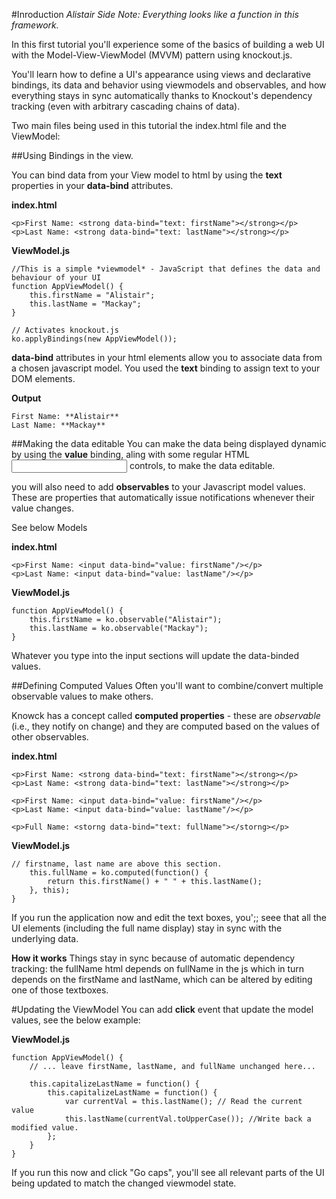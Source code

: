 #Inroduction
*Alistair Side Note: Everything looks like a function in this framework.*

In this first tutorial you'll experience some of the basics of building a web UI with the Model-View-ViewModel (MVVM) pattern using knockout.js.

You'll learn how to define a UI's appearance using views and declarative bindings, its data and behavior using viewmodels and observables, and how everything stays in sync automatically thanks to Knockout's dependency tracking (even with arbitrary cascading chains of data).

Two main files being used in this tutorial the index.html file and the ViewModel:

##Using Bindings in the view.

You can bind data from your View model to html by using the **text** properties in your **data-bind** attributes.

**index.html**
```
<p>First Name: <strong data-bind="text: firstName"></strong></p>
<p>Last Name: <strong data-bind="text: lastName"></strong></p>
```

**ViewModel.js**
```
//This is a simple *viewmodel* - JavaScript that defines the data and behaviour of your UI
function AppViewModel() {
    this.firstName = "Alistair";
    this.lastName = "Mackay";
}

// Activates knockout.js
ko.applyBindings(new AppViewModel());
```
**data-bind** attributes in your html elements allow you to associate data from a chosen javascript model.  You used the **text** binding to assign text to your DOM elements.

**Output**
```
First Name: **Alistair**
Last Name: **Mackay**
```

##Making the data editable
You can make the data being displayed dynamic by using the **value** binding, aling with some regular HTML **<input>** controls, to make the data editable.

you will also need to add **observables** to your Javascript model values.  These are properties that automatically issue notifications whenever their value changes.

See below Models

**index.html**
```
<p>First Name: <input data-bind="value: firstName"/></p>
<p>Last Name: <input data-bind="value: lastName"/></p>
```

**ViewModel.js**
```
function AppViewModel() {
    this.firstName = ko.observable("Alistair");
    this.lastName = ko.observable("Mackay");
}
```
Whatever you type into the input sections will update the data-binded values.

##Defining Computed Values
Often you'll want to combine/convert multiple observable values to make others.

Knowck has a concept called **computed properties** - these are *observable* (i.e., they notify on change) and they are computed based on the values of other observables.

**index.html**
```
<p>First Name: <strong data-bind="text: firstName"></strong></p>
<p>Last Name: <strong data-bind="text: lastName"></strong></p>

<p>First Name: <input data-bind="value: firstName"/></p>
<p>Last Name: <input data-bind="value: lastName"/></p>

<p>Full Name: <storng data-bind="text: fullName"></storng></p>
```

**ViewModel.js**
```
// firstname, last name are above this section.
    this.fullName = ko.computed(function() {
        return this.firstName() + " " + this.lastName();
    }, this);
}
```

If you run the application now and edit the text boxes, you';; seee that all the UI elements (including the full name display) stay in sync with the underlying data.

**How it works**
Things stay in sync because of automatic dependency tracking: the fullName html depends on fullName in the js which in turn depends on the firstName and lastName, which can be altered by editing one of those textboxes.

#Updating the ViewModel
You can add **click** event that update the model values, see the below example:

**ViewModel.js**
```
function AppViewModel() {
    // ... leave firstName, lastName, and fullName unchanged here...

    this.capitalizeLastName = function() {
        this.capitalizeLastName = function() {
            var currentVal = this.lastName(); // Read the current value
            this.lastName(currentVal.toUpperCase()); //Write back a modified value.
        };
    }
}
```
If you run this now and click "Go caps", you'll see all relevant parts of the UI being updated to match the changed viewmodel state.


















